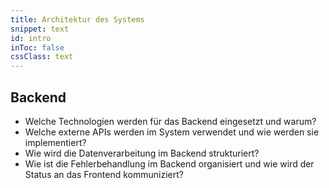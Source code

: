 ```yaml
---
title: Architektur des Systems
snippet: text
id: intro
inToc: false
cssClass: text
---
```

## Backend

- Welche Technologien werden für das Backend eingesetzt und warum?
- Welche externe APIs werden im System verwendet und wie werden sie implementiert?
- Wie wird die Datenverarbeitung im Backend strukturiert?
- Wie ist die Fehlerbehandlung im Backend organisiert und wie wird der Status an das Frontend kommuniziert?
